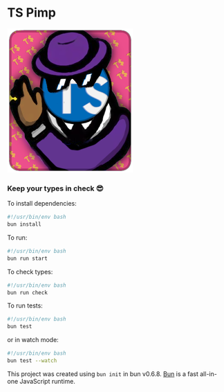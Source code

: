 # TS Pimp

![project logo](./assets/logo.png "TS PIMP")

### Keep your types in check 😎

To install dependencies:

```bash { background=true interactive=false }
#!/usr/bin/env bash
bun install
```

To run:

```bash
#!/usr/bin/env bash
bun run start
```

To check types:

```sh { name=check background=true interactive=false }
#!/usr/bin/env bash
bun run check

```

To run tests:

```sh { name=test closeTerminalOnSuccess=true interactive=true }
#!/usr/bin/env bash
bun test
```

or in watch mode:

```sh { name=test-watch }
#!/usr/bin/env bash
bun test --watch
```

This project was created using `bun init` in bun v0.6.8. [Bun](https://bun.sh) is a fast all-in-one JavaScript runtime.
